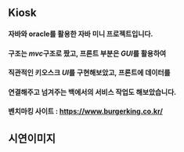 
## Kiosk


#### 자바와 oracle를 활용한 자바 미니 프로젝트입니다.
#### 구조는 ***mvc***구조로 짰고, 프론트 부분은 ***GUI***를 활용하여 
#### 직관적인 키오스크 ***UI***를 구현해보았고, 프론트에 데이터를
#### 연결해주고 넘겨주는 백에서의 서비스 작업도 해보았습니다. 
#### 벤치마킹 사이트 : <https://www.burgerking.co.kr/>

<!-- Image -->
## 시연이미지 

